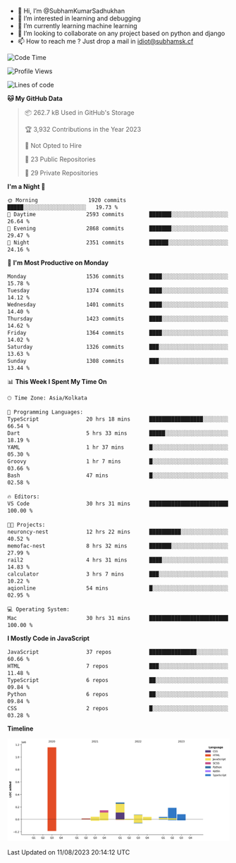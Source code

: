 - 👋 Hi, I’m @SubhamKumarSadhukhan
- 👀 I’m interested in learning and debugging
- 🌱 I’m currently learning machine learning
- 💞️ I’m looking to collaborate on any project based on python and django
- 📫 How to reach me ?
      Just drop a mail in idiot@subhamsk.cf

<!---
SubhamKumarSadhukhan/SubhamKumarSadhukhan is a ✨ special ✨ repository because its `README.md` (this file) appears on your GitHub profile.
You can click the Preview link to take a look at your changes.
--->


<!--START_SECTION:waka-->
![Code Time](http://img.shields.io/badge/Code%20Time-1%2C434%20hrs%2055%20mins-blue)

![Profile Views](http://img.shields.io/badge/Profile%20Views-10-blue)

![Lines of code](https://img.shields.io/badge/From%20Hello%20World%20I%27ve%20Written-2.0%20million%20lines%20of%20code-blue)

**🐱 My GitHub Data** 

> 📦 262.7 kB Used in GitHub's Storage 
 > 
> 🏆 3,932 Contributions in the Year 2023
 > 
> 🚫 Not Opted to Hire
 > 
> 📜 23 Public Repositories 
 > 
> 🔑 29 Private Repositories 
 > 
**I'm a Night 🦉** 

```text
🌞 Morning                1920 commits        █████░░░░░░░░░░░░░░░░░░░░   19.73 % 
🌆 Daytime                2593 commits        ███████░░░░░░░░░░░░░░░░░░   26.64 % 
🌃 Evening                2868 commits        ███████░░░░░░░░░░░░░░░░░░   29.47 % 
🌙 Night                  2351 commits        ██████░░░░░░░░░░░░░░░░░░░   24.16 % 
```
📅 **I'm Most Productive on Monday** 

```text
Monday                   1536 commits        ████░░░░░░░░░░░░░░░░░░░░░   15.78 % 
Tuesday                  1374 commits        ████░░░░░░░░░░░░░░░░░░░░░   14.12 % 
Wednesday                1401 commits        ████░░░░░░░░░░░░░░░░░░░░░   14.40 % 
Thursday                 1423 commits        ████░░░░░░░░░░░░░░░░░░░░░   14.62 % 
Friday                   1364 commits        ████░░░░░░░░░░░░░░░░░░░░░   14.02 % 
Saturday                 1326 commits        ███░░░░░░░░░░░░░░░░░░░░░░   13.63 % 
Sunday                   1308 commits        ███░░░░░░░░░░░░░░░░░░░░░░   13.44 % 
```


📊 **This Week I Spent My Time On** 

```text
🕑︎ Time Zone: Asia/Kolkata

💬 Programming Languages: 
TypeScript               20 hrs 18 mins      █████████████████░░░░░░░░   66.54 % 
Dart                     5 hrs 33 mins       █████░░░░░░░░░░░░░░░░░░░░   18.19 % 
YAML                     1 hr 37 mins        █░░░░░░░░░░░░░░░░░░░░░░░░   05.30 % 
Groovy                   1 hr 7 mins         █░░░░░░░░░░░░░░░░░░░░░░░░   03.66 % 
Bash                     47 mins             █░░░░░░░░░░░░░░░░░░░░░░░░   02.58 % 

🔥 Editors: 
VS Code                  30 hrs 31 mins      █████████████████████████   100.00 % 

🐱‍💻 Projects: 
neuroncy-nest            12 hrs 22 mins      ██████████░░░░░░░░░░░░░░░   40.52 % 
memofac-nest             8 hrs 32 mins       ███████░░░░░░░░░░░░░░░░░░   27.99 % 
rail2                    4 hrs 31 mins       ████░░░░░░░░░░░░░░░░░░░░░   14.83 % 
calculator               3 hrs 7 mins        ███░░░░░░░░░░░░░░░░░░░░░░   10.22 % 
aqionline                54 mins             █░░░░░░░░░░░░░░░░░░░░░░░░   02.95 % 

💻 Operating System: 
Mac                      30 hrs 31 mins      █████████████████████████   100.00 % 
```

**I Mostly Code in JavaScript** 

```text
JavaScript               37 repos            ███████████████░░░░░░░░░░   60.66 % 
HTML                     7 repos             ███░░░░░░░░░░░░░░░░░░░░░░   11.48 % 
TypeScript               6 repos             ██░░░░░░░░░░░░░░░░░░░░░░░   09.84 % 
Python                   6 repos             ██░░░░░░░░░░░░░░░░░░░░░░░   09.84 % 
CSS                      2 repos             █░░░░░░░░░░░░░░░░░░░░░░░░   03.28 % 
```



**Timeline**

![Lines of Code chart](https://raw.githubusercontent.com/SubhamKumarSadhukhan/SubhamKumarSadhukhan/main/assets/bar_graph.png)


 Last Updated on 11/08/2023 20:14:12 UTC
<!--END_SECTION:waka-->
